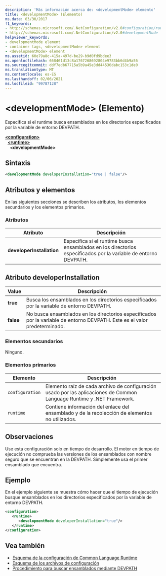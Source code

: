 ```yaml
---
description: 'Más información acerca de: <developmentMode> elemento'
title: <developmentMode> (Elemento)
ms.date: 03/30/2017
f1_keywords:
- http://schemas.microsoft.com/.NetConfiguration/v2.0#configuration/runtime/developmentMode
- http://schemas.microsoft.com/.NetConfiguration/v2.0#developmentMode
helpviewer_keywords:
- developmentMode element
- container tags, <developmentMode> element
- <developmentMode> element
ms.assetid: 60e79a8c-415a-497d-be29-b9d0fd9bdee3
ms.openlocfilehash: 668461d13c8a1767268692804e9783bb6d4b9a56
ms.sourcegitcommit: ddf7edb67715a5b9a45e3dd44536dabc153c1de0
ms.translationtype: MT
ms.contentlocale: es-ES
ms.lasthandoff: 02/06/2021
ms.locfileid: "99787128"
---
```

# <a name="developmentmode-element"></a>\<developmentMode> (Elemento)

Especifica si el runtime busca ensamblados en los directorios especificados por la variable de entorno DEVPATH.  
  
[**\<configuration>**](../configuration-element.md)\
&nbsp;&nbsp;[**\<runtime>**](runtime-element.md)\
&nbsp;&nbsp;&nbsp;&nbsp;**\<developmentMode>**  
  
## <a name="syntax"></a>Sintaxis  
  
```xml  
<developmentMode developerInstallation="true | false"/>  
```  
  
## <a name="attributes-and-elements"></a>Atributos y elementos  

 En las siguientes secciones se describen los atributos, los elementos secundarios y los elementos primarios.  
  
### <a name="attributes"></a>Atributos  
  
|Atributo|Descripción|  
|---------------|-----------------|  
|**developerInstallation**|Especifica si el runtime busca ensamblados en los directorios especificados por la variable de entorno DEVPATH.|  
  
## <a name="developerinstallation-attribute"></a>Atributo developerInstallation  
  
|Value|Descripción|  
|-----------|-----------------|  
|**true**|Busca los ensamblados en los directorios especificados por la variable de entorno DEVPATH.|  
|**false**|No busca ensamblados en los directorios especificados por la variable de entorno DEVPATH. Este es el valor predeterminado.|  
  
### <a name="child-elements"></a>Elementos secundarios  

 Ninguno.  
  
### <a name="parent-elements"></a>Elementos primarios  
  
|Elemento|Descripción|  
|-------------|-----------------|  
|`configuration`|Elemento raíz de cada archivo de configuración usado por las aplicaciones de Common Language Runtime y .NET Framework.|  
|`runtime`|Contiene información del enlace del ensamblado y de la recolección de elementos no utilizados.|  
  
## <a name="remarks"></a>Observaciones  

 Use esta configuración solo en tiempo de desarrollo. El motor en tiempo de ejecución no comprueba las versiones de los ensamblados con nombre seguro que se encuentran en la DEVPATH. Simplemente usa el primer ensamblado que encuentra.  
  
## <a name="example"></a>Ejemplo  

 En el ejemplo siguiente se muestra cómo hacer que el tiempo de ejecución busque ensamblados en los directorios especificados por la variable de entorno DEVPATH.  
  
```xml  
<configuration>  
   <runtime>  
      <developmentMode developerInstallation="true"/>  
   </runtime>  
</configuration>  
```  
  
## <a name="see-also"></a>Vea también

- [Esquema de la configuración de Common Language Runtime](index.md)
- [Esquema de los archivos de configuración](../index.md)
- [Procedimiento para buscar ensamblados mediante DEVPATH](../../how-to-locate-assemblies-by-using-devpath.md)
